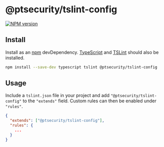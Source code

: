 # @ptsecurity/tslint-config

[![NPM version](https://img.shields.io/npm/v/tslint-config.svg?style=flat)](https://www.npmjs.com/package/@ptsecurity/tslint-config)

## Install

Install as an [npm][npm] devDependency. [TypeScript][typescript] and [TSLint][tslint]
should also be installed.

```sh
npm install --save-dev typescript tslint @ptsecurity/tslint-config
```

## Usage

Include a `tslint.json` file in your project and add `"@ptsecurity/tslint-config"` to
the `"extends"` field. Custom rules can then be enabled under `"rules"`.

```json
{
  "extends": ["@ptsecurity/tslint-config"],
  "rules": {
    ...
  }
}
```

[npm]: https://www.npmjs.com/package/@ptsecurity/tslint-config
[typescript]: https://www.typescriptlang.org/
[tslint]: https://palantir.github.io/tslint/
[license]: LICENSE
